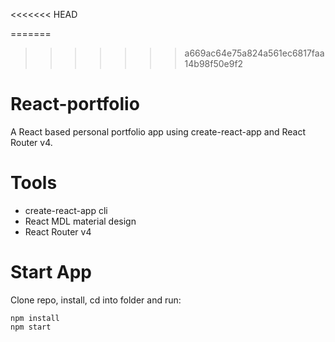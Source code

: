 <<<<<<< HEAD

=======
>>>>>>> a669ac64e75a824a561ec6817faa14b98f50e9f2
# React-portfolio
A React based personal portfolio app using create-react-app and React Router v4.

# Tools
* create-react-app cli
* React MDL material design
* React Router v4

# Start App
Clone repo, install, cd into folder and run:
```git
npm install
npm start
```
